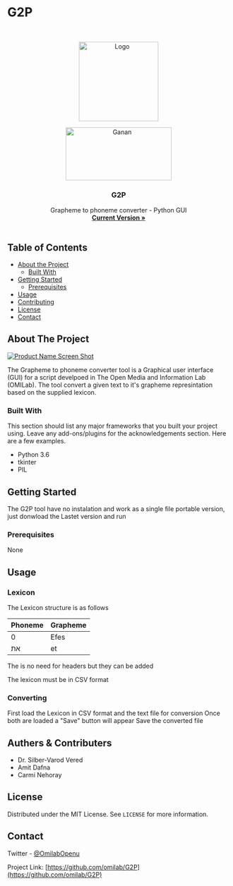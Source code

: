 # G2P


<!--
*** Thanks for checking out this README Template. If you have a suggestion that would
*** make this better please fork the repo and create a pull request or simple open
*** an issue with the tag "enhancement".
*** Thanks again! Now go create something AMAZING! :D
-->



<!-- PROJECT LOGO -->
<br />
<p align="center">
  <a href="https://github.com/omilab/G2P/master/Img">
    <img src="https://raw.githubusercontent.com/omilab/G2P/master/Img/Logo.png" alt="Logo" width="180" height="180">
  </a>
  
  <p align="center">
     <a href="https://github.com/omilab/G2P/master/Img">
    <img src="https://raw.githubusercontent.com/omilab/G2P/master/Img/ganan.PNG" alt="Ganan" width="240" height="120">
  </a>
  </p>
  <h3 align="center">G2P</h3>

  <p align="center">
    Grapheme to phoneme converter - Python GUI
    <br />
    <a href="https://github.com/othneildrew/Best-README-Template"><strong>Current Version »</strong></a>
    <br />
    <br />
  </p>
</p>



<!-- TABLE OF CONTENTS -->
## Table of Contents

* [About the Project](#about-the-project)
  * [Built With](#built-with)
* [Getting Started](#getting-started)
  * [Prerequisites](#prerequisites)
* [Usage](#usage)
* [Contributing](#contributing)
* [License](#license)
* [Contact](#contact)




<!-- ABOUT THE PROJECT -->
## About The Project

[![Product Name Screen Shot][product-screenshot]](https://example.com)

The Grapheme to phoneme converter tool is a Graphical user interface (GUI) for a script develpoed in The Open Media and Information Lab (OMILab). The tool convert a given text to it's grapheme represintation based on the supplied lexicon.

### Built With
This section should list any major frameworks that you built your project using. Leave any add-ons/plugins for the acknowledgements section. Here are a few examples.
* Python 3.6
* tkinter
* PIL



<!-- GETTING STARTED -->
## Getting Started

The G2P tool have no instalation and work as a single file portable version, just donwload the Lastet version and run

### Prerequisites

None



<!-- USAGE EXAMPLES -->
## Usage
### Lexicon
The Lexicon structure is as follows

| Phoneme       | Grapheme      |
| ------------- | ------------- |
| 0             | Efes          |
| את            | et            |

The is no need for headers but they can be added

The lexicon must be in CSV format

### Converting
First load the Lexicon in CSV format and the text file for conversion
Once both are loaded a "Save" button will appear
Save the converted file





<!-- CONTRIBUTING -->
## Authers & Contributers

* Dr. Silber-Varod Vered
* Amit Dafna
* Carmi Nehoray


<!-- LICENSE -->
## License

Distributed under the MIT License. See `LICENSE` for more information.



<!-- CONTACT -->
## Contact

Twitter - [@OmilabOpenu](https://twitter.com/OmilabOpenu)

Project Link: [https://github.com/omilab/G2P](https://github.com/omilab/G2P)









<!-- MARKDOWN LINKS & IMAGES -->
[build-shield]: https://img.shields.io/badge/build-passing-brightgreen.svg?style=flat-square
[contributors-shield]: https://img.shields.io/badge/contributors-1-orange.svg?style=flat-square
[license-shield]: https://img.shields.io/badge/license-MIT-blue.svg?style=flat-square
[license-url]: https://choosealicense.com/licenses/mit
[linkedin-shield]: https://img.shields.io/badge/-LinkedIn-black.svg?style=flat-square&logo=linkedin&colorB=555
[linkedin-url]: https://linkedin.com/in/othneildrew
[product-screenshot]: https://raw.githubusercontent.com/omilab/G2P/master/Img/g2p.PNG

